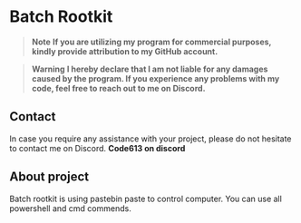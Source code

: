 # Batch Rootkit
> __Note__ 
> **If you are utilizing my program for commercial purposes, kindly provide attribution to my GitHub account.**

> __Warning__ 
> **I hereby declare that I am not liable for any damages caused by the program. If you experience any problems with my code, feel free to reach out to me on Discord.**

## Contact
In case you require any assistance with your project, please do not hesitate to contact me on Discord.
**Code613 on discord**

## About project
Batch rootkit is using pastebin paste to control computer. You can use all powershell and cmd commends.


